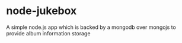 # node-jukebox
A simple node.js app which is backed by a mongodb over mongojs to provide album information storage
